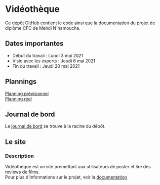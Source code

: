 # Vidéothèque
Ce dépôt GitHub contient le code ainsi que la documentation du projet de diplôme CFC de Mehdi N'hamoucha.

## Dates importantes  
* Début du travail : Lundi 3 mai 2021
* Visio avec les experts  : Jeudi 6 mai 2021
* Fin du travail : Jeudi 20 mai 2021

## Plannings  
[Planning prévisionnel](https://docs.google.com/spreadsheets/d/1AwDuxE7W85NZirvknPF3Tb4KFSCsDclxNdFjC7g_oxk/edit?usp=sharing)  
[Planning réel](https://docs.google.com/spreadsheets/d/1DXreBAXGL4WP6LcUlUk4rGt4GlfuU6VYy825bNZWoEQ/edit?usp=sharing)

## Journal de bord  
Le [journal de bord](https://github.com/twinh0/TPI_2021/blob/main/JOURNAL_DE_BORD.md) se trouve à la racine du dépôt.  

## Le site
### Description 
Vidéothèque est un site premettant aux utilisateurs de poster et lire des reviews de films.  
Pour plus d'informations sur le projet, voir la [documentation](https://docs.google.com/document/d/1SY2b9zy-NT6Z6HdoPGxuk3QcPryVSh-j5v-ZIxdhbZg/edit?usp=sharing)   
